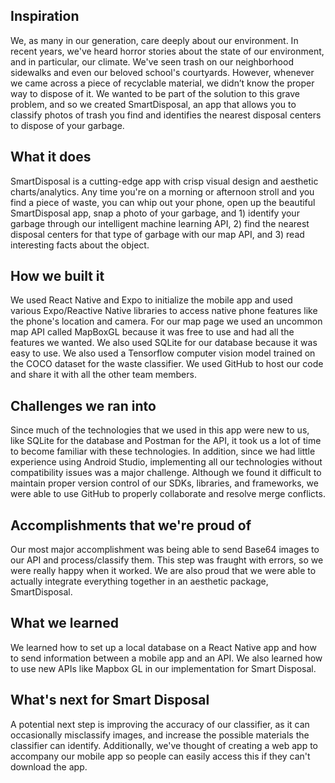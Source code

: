 ## Inspiration
We, as many in our generation, care deeply about our environment. In recent years, we've heard horror stories about the state of our environment, and in particular, our climate. We've seen trash on our neighborhood sidewalks and even our beloved school's courtyards. However, whenever we came across a piece of recyclable material, we didn’t know the proper way to dispose of it. We wanted to be part of the solution to this grave problem, and so we created SmartDisposal, an app that allows you to classify photos of trash you find and identifies the nearest disposal centers to dispose of your garbage.

## What it does
SmartDisposal is a cutting-edge app with crisp visual design and aesthetic charts/analytics. Any time you're on a morning or afternoon stroll and you find a piece of waste, you can whip out your phone, open up the beautiful SmartDisposal app, snap a photo of your garbage, and 1) identify your garbage through our intelligent machine learning API, 2) find the nearest disposal centers for that type of garbage with our map API, and 3) read interesting facts about the object.

## How we built it
We used React Native and Expo to initialize the mobile app and used various Expo/Reactive Native libraries to access native phone features like the phone's location and camera. For our map page we used an uncommon map API called MapBoxGL because it was free to use and had all the features we wanted. We also used SQLite for our database because it was easy to use. We also used a Tensorflow computer vision model trained on the COCO dataset for the waste classifier. We used GitHub to host our code and share it with all the other team members.

## Challenges we ran into
Since much of the technologies that we used in this app were new to us, like SQLite for the database and Postman for the API, it took us a lot of time to become familiar with these technologies. In addition, since we had little experience using Android Studio, implementing all our technologies without compatibility issues was a major challenge. Although we found it difficult to maintain proper version control of our SDKs, libraries, and frameworks, we were able to use GitHub to properly collaborate and resolve merge conflicts.

## Accomplishments that we're proud of
Our most major accomplishment was being able to send Base64 images to our API and process/classify them. This step was fraught with errors, so we were really happy when it worked. We are also proud that we were able to actually integrate everything together in an aesthetic package, SmartDisposal.

## What we learned
We learned how to set up a local database on a React Native app and how to send information between a mobile app and an API. We also learned how to use new APIs like Mapbox GL in our implementation for Smart Disposal.

## What's next for Smart Disposal
A potential next step is improving the accuracy of our classifier, as it can occasionally misclassify images, and increase the possible materials the classifier can identify. Additionally, we've thought of creating a web app to accompany our mobile app so people can easily access this if they can't download the app.
